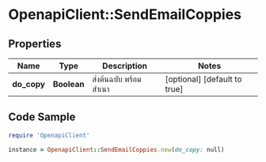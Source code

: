 # OpenapiClient::SendEmailCoppies

## Properties

Name | Type | Description | Notes
------------ | ------------- | ------------- | -------------
**do_copy** | **Boolean** | ส่งต้นฉบับ พร้อม สำเนา | [optional] [default to true]

## Code Sample

```ruby
require 'OpenapiClient'

instance = OpenapiClient::SendEmailCoppies.new(do_copy: null)
```


